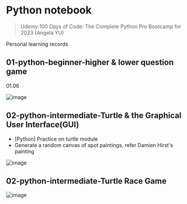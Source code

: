 # Python notebook

> Udemy:100 Days of Code: The Complete Python Pro Bootcamp for 2023 (Angela YU)
> 
Personal learning records



## 01-python-beginner-higher & lower question game
01.06

![image](https://github.com/hamdrew-jl/python_notebook/assets/141601957/07d97c4b-9a61-45af-9183-32b508736bcc)

## 02-python-intermediate-Turtle & the Graphical User Interface(GUI)
* [Python] Practice on turtle module
* Generate a random canvas of spot paintings, refer Damien Hirst's painting

![image](https://github.com/hamdrew-jl/python_notebook/assets/141601957/f3eb6a94-1f91-40cc-8ccb-cfa0040911b0)

## 02-python-intermediate-Turtle Race Game

![image](https://github.com/hamdrew-jl/python_notebook/assets/141601957/cee87411-dd97-42af-8014-a66e54602a8d)


